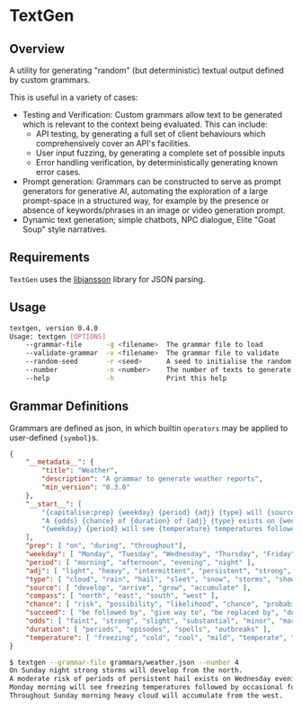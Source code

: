 # TextGen

## Overview

A utility for generating "random" (but deterministic) textual output
defined by custom grammars.

This is useful in a variety of cases:
 * Testing and Verification: Custom grammars allow text to be generated
   which is relevant to the context being evaluated. This can include:
     - API testing, by generating a full set of client behaviours which
       comprehensively cover an API's facilities.
     - User input fuzzing, by generating a complete set of possible inputs
     - Error handling verification, by deterministically generating known
       error cases.
 * Prompt generation: Grammars can be constructed to serve as prompt generators
   for generative AI, automating the exploration of a large prompt-space in
   a structured way, for example by the presence or absence of keywords/phrases
   in an image or video generation prompt.
 * Dynamic text generation; simple chatbots, NPC dialogue, Elite "Goat Soup" style
   narratives.


## Requirements

`TextGen` uses the [libjansson](https://github.com/akheron/jansson) library for JSON
parsing.

## Usage

```bash
textgen, version 0.4.0
Usage: textgen [OPTIONS]
    --grammar-file      -g <filename>  The grammar file to load
    --validate-grammar  -v <filename>  The grammar file to validate
    --random-seed       -r <seed>      A seed to initialise the random number generator
    --number            -n <number>    The number of texts to generate
    --help              -h             Print this help
```

## Grammar Definitions

Grammars are defined as json, in which builtin `operators` may be applied to user-defined
`{symbol}`s.

```json
{
    "__metadata__": {
        "title": "Weather",
        "description": "A grammar to generate weather reports",
        "min_version": "0.3.0"
    },
    "__start__": [
        "{capitalise:prep} {weekday} {period} {adj} {type} will {source} from the {compass}",
        "A {odds} {chance} of {duration} of {adj} {type} exists on {weekday} {period} which will {succeed} {type} later",
        "{weekday} {period} will see {temperature} temperatures followed by {adj} {type}"
    ],
    "prep": [ "on", "during", "throughout"],
    "weekday": [ "Monday", "Tuesday", "Wednesday", "Thursday", "Friday", "Saturday", "Sunday" ],
    "period": [ "morning", "afternoon", "evening", "night" ],
    "adj": [ "light", "heavy", "intermittent", "persistent", "strong", "gentle", "occasional" ],
    "type": [ "cloud", "rain", "hail", "sleet", "snow", "storms", "showers", "drizzle", "fog", "mist", "frost" ],
    "source": [ "develop", "arrive", "grow", "accumulate" ],
    "compass": [ "north", "east", "south", "west" ],
    "chance": [ "risk", "possibility", "likelihood", "chance", "probability" ],
    "succeed": [ "be followed by", "give way to", "be replaced by", "develop into", "become" ],
    "odds": [ "faint", "strong", "slight", "substantial", "minor", "marked", "moderate" ],
    "duration": [ "periods", "episodes", "spells", "outbreaks" ],
    "temperature": [ "freezing", "cold", "cool", "mild", "temperate", "warm", "hot", "oppressive" ]
}

```
```bash
$ textgen --grammar-file grammars/weather.json --number 4
On Sunday night strong storms will develop from the north.
A moderate risk of periods of persistent hail exists on Wednesday evening which will give way to rain later.
Monday morning will see freezing temperatures followed by occasional fog.
Throughout Sunday morning heavy cloud will accumulate from the west.
```

